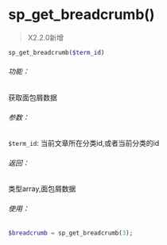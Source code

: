 # sp_get_breadcrumb()

> X2.2.0新增

```php
sp_get_breadcrumb($term_id)
```

###### 功能：
获取面包屑数据

###### 参数：
`$term_id`: 当前文章所在分类id,或者当前分类的id

###### 返回：
类型array,面包屑数据

###### 使用：
```php
$breadcrumb = sp_get_breadcrumb(3);
```